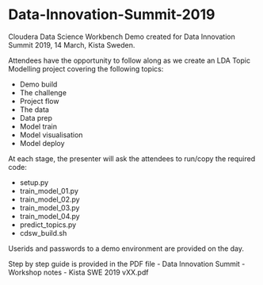 # Data-Innovation-Summit-2019

Cloudera Data Science Workbench Demo created for Data Innovation Summit 2019, 14 March, Kista Sweden.

Attendees have the opportunity to follow along as we create an LDA Topic Modelling project covering the following topics:

- Demo build
- The challenge
- Project flow
- The data
- Data prep
- Model train 
- Model visualisation
- Model deploy

At each stage, the presenter will ask the attendees to run/copy the required code:
- setup.py 
- train_model_01.py
- train_model_02.py
- train_model_03.py
- train_model_04.py
- predict_topics.py
- cdsw_build.sh

Userids and passwords to a demo environment are provided on the day.

Step by step guide is provided in the PDF file - Data Innovation Summit - Workshop notes - Kista SWE 2019 vXX.pdf

